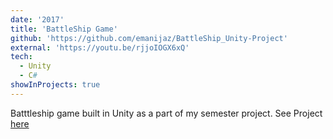 ```yaml
---
date: '2017'
title: 'BattleShip Game'
github: 'https://github.com/emanijaz/BattleShip_Unity-Project'
external: 'https://youtu.be/rjjoIOGX6xQ'
tech:
  - Unity
  - C#
showInProjects: true
---
```


Batttleship game built in Unity as a part of my semester project. See Project [here](https://youtu.be/rjjoIOGX6xQ)
